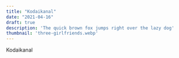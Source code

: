 ```yaml
---
title: "Kodaikanal"
date: "2021-04-16"
draft: true
description: 'The quick brown fox jumps right over the lazy dog'
thumbnail: 'three-girlfriends.webp'
---
```


Kodaikanal